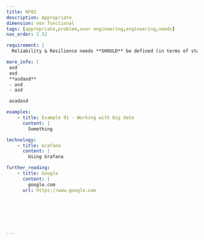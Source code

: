 ```yaml
---
title: NF02
description: Appropriate
dimension: non functional
tags: [appropriate,problem,over engineering,engineering,needs]
nav_order: 2.52

requirement: |
  Reliability & Resilience needs **SHOULD** be defined (in terms of standard NHS England service levels) and solution mechanisms to meet these needs are defined including metrics such as Recovery Time Objective (RTO) and Recovery Point Objective (RPO).

more_info: |
 asd
 asd
 **asdasd**
 - asd 
 - asd

 asadasd

examples: 
    - title: Example 01 - Working with big data
      content: |
        Something

technology:
    - title: Grafana
      content: |
        Using Grafana

further_reading:
    - title: Google
      content: |
        google.com
      url: https://www.google.com







---
```

